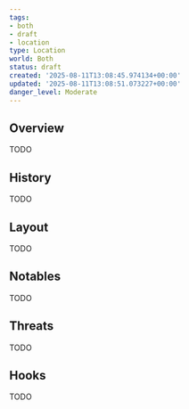```yaml
---
tags:
- both
- draft
- location
type: Location
world: Both
status: draft
created: '2025-08-11T13:08:45.974134+00:00'
updated: '2025-08-11T13:08:51.073227+00:00'
danger_level: Moderate
---
```



## Overview

TODO
## History

TODO
## Layout

TODO
## Notables

TODO
## Threats

TODO
## Hooks

TODO
